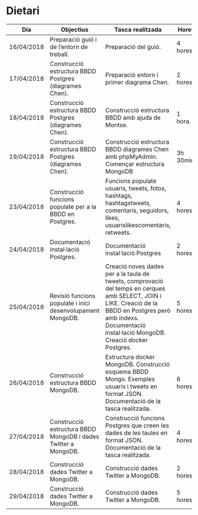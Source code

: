 # Dietari

Dia | Objectius | Tasca realitzada | Hores
----|-----------|------------------|-------
16/04/2018 | Preparació guió i de l’entorn de treball. | Preparació del guió. | 4 hores.
17/04/2018 | Construcció estructura BBDD Postgres (diagrames Chen). | Preparació entorn i primer diagrama Chen. | 2 hores.
18/04/2018 | Construcció estructura BBDD Postgres (diagrames Chen). | Construcció estructura BBDD amb ajuda de Montse. | 1 hora.
19/04/2018 | Construcció estructura BBDD Postgres (diagrames Chen). | Construcció estructura BBDD diagrames Chen amb phpMyAdmin. Començar estructura MongoDB | 3h 30min.
23/04/2018 | Construcció funcions populate per a la BBDD en Postgres. | Funcions populate usuaris, tweets, fotos, hashtags, hashtagstweets, comentaris, seguidors, likes, usuarislikescomentaris, retweets. | 4 hores 
24/04/2018 | Documentació instal·lació Postgres. | Documentació instal·lació Postgres | 2 hores 
25/04/2018 | Revisió funcions populate i inici desenvolupament MongoDB. | Creació noves dades per a la taula de tweets, comprovació del temps en cerques amb SELECT, JOIN i LIKE. Creació de la BBDD en Postgres però amb índexs. Documentació instal·lació MongoDB. Creació docker Postgres.| 5 hores 
26/04/2018 | Construcció estructura BBDD MongoDB. | Estructura docker MongoDB. Construcció esquema BBDD Mongo. Exemples usuaris i tweets en format JSON. Documentació de la tasca realitzada.| 6 hores 
27/04/2018 | Construcció estructura BBDD MongoDB i dades Twitter a MongoDB. | Construcció funcions Postgres que creen les dades de les taules en format JSON. Documentació de la tasca realitzada.| 4 hores 
28/04/2018 | Construcció dades Twitter a MongoDB. | Construcció dades Twitter a MongoDB.| 2 hores 
29/04/2018 | Construcció dades Twitter a MongoDB. | Construcció dades Twitter a MongoDB.| 5 hores 
